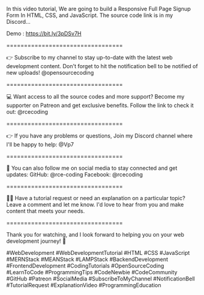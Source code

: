 In this video tutorial, We are going to build a Responsive Full Page Signup Form In HTML, CSS, and JavaScript.
The source code link is in my Discord...

Demo : https://bit.ly/3pDSv7H

=================================

👉 Subscribe to my channel to stay up-to-date with the latest web development content. 
Don't forget to hit the notification bell to be notified of new uploads!
 @opensourcecoding 

=================================

💻 Want access to all the source codes and more support? 
Become my supporter on Patreon and get exclusive benefits. 
Follow the link to check it out: @rcecoding

=================================

👉 If you have any problems or questions, 
Join my Discord channel where I'll be happy to help: 
@Vp7

=================================

👥 You can also follow me on social media to stay connected and get updates:
GitHub: @rce-coding
Facebook: @rcecoding

=================================

🙋‍♀️ Have a tutorial request or need an explanation on a particular topic?
Leave a comment and let me know. I'd love to hear from you and make content that meets your needs.

=================================

Thank you for watching, and I look forward to helping you on your web development journey! 🚀


#WebDevelopment #WebDevelopmentTutorial #HTML #CSS #JavaScript #MERNStack #MEANStack #LAMPStack #BackendDevelopment #FrontendDevelopment #CodingTutorials #OpenSourceCoding #LearnToCode #ProgrammingTips #CodeNewbie #CodeCommunity #GitHub #Patreon #SocialMedia #SubscribeToMyChannel #NotificationBell #TutorialRequest #ExplanationVideo #ProgrammingEducation
